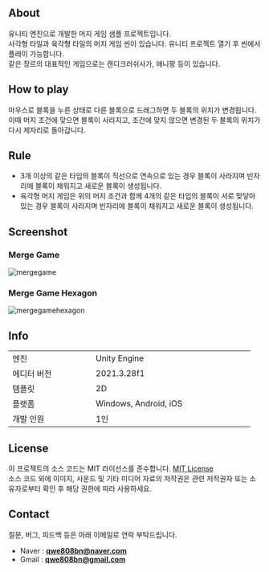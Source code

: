 <!-- https://github.com/TereaGreen -->

## About

유니티 엔진으로 개발한 머지 게임 샘플 프로젝트입니다.
<br>
사각형 타일과 육각형 타일의 머지 게임 씬이 있습니다. 유니티 프로젝트 열기 후 씬에서 플레이 가능합니다.
<br>
같은 장르의 대표적인 게임으로는 캔디크러쉬사가, 애니팡 등이 있습니다.

## How to play

마우스로 블록을 누른 상태로 다른 블록으로 드래그하면 두 블록의 위치가 변경됩니다. 이때 머지 조건에 맞으면 블록이 사라지고, 조건에 맞지 않으면 변경된 두 블록의 위치가 다시 제자리로 돌아갑니다.

## Rule

- 3개 이상의 같은 타입의 블록이 직선으로 연속으로 있는 경우 블록이 사라지며 빈자리에 블록이 채워지고 새로운 블록이 생성됩니다.
- 육각형 머지 게임은 위의 머지 조건과 함께 4개의 같은 타입의 블록이 서로 맞닿아 있는 경우 블록이 사라지며 빈자리에 블록이 채워지고 새로운 블록이 생성됩니다.

## Screenshot

### Merge Game

![mergegame](https://github.com/TereaGreen/MergeGame/assets/80702114/791a23c6-e53e-4b03-9774-3707be0960ff)

### Merge Game Hexagon

![mergegamehexagon](https://github.com/TereaGreen/MergeGame/assets/80702114/6e25caf0-43d2-4314-9b0e-fede3cdad5f7)

## Info

<table>
    <tr>
        <td width="150">엔진</td>
        <td width="300">Unity Engine</td>
    </tr>
    <tr>
        <td>에디터 버전</td>
        <td>2021.3.28f1</td>
    </tr>
    <tr>
        <td>템플릿</td>
        <td>2D</td>
    </tr>
    <tr>
        <td>플랫폼</td>
        <td>Windows, Android, iOS</td>
    </tr>
    <tr>
        <td>개발 인원</td>
        <td>1인</td>
    </tr>
</table>

## License

이 프로젝트의 소스 코드는 MIT 라이선스를 준수합니다. <a href="https://en.wikipedia.org/wiki/MIT_License">MIT License</a>
<br>
소스 코드 외에 이미지, 사운드 및 기타 미디어 자료의 저작권은 관련 저작권자 또는 소유자로부터 확인 후 해당 권한에 따라 사용하세요.

## Contact

질문, 버그, 피드백 등은 아래 이메일로 연락 부탁드립니다.
<br>
- Naver : <b>qwe808bn@naver.com</b>
- Gmail : <b>qwe808bn@gmail.com</b>
